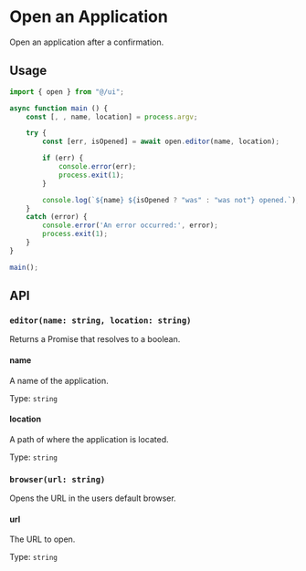 # Open an Application

Open an application after a confirmation.

## Usage

```javascript
import { open } from "@/ui";

async function main () {
	const [, , name, location] = process.argv;

    try {
        const [err, isOpened] = await open.editor(name, location);

        if (err) {
            console.error(err);
            process.exit(1);
        }

        console.log(`${name} ${isOpened ? "was" : "was not"} opened.`);
    }
	catch (error) {
        console.error('An error occurred:', error);
        process.exit(1);
    }
}

main();
```

## API

### `editor(name: string, location: string)`

Returns a Promise that resolves to a boolean.

#### name

A name of the application.

Type: `string`

#### location

A path of where the application is located.

Type: `string`

### `browser(url: string)`

Opens the URL in the users default browser.

#### url

The URL to open.

Type: `string`

